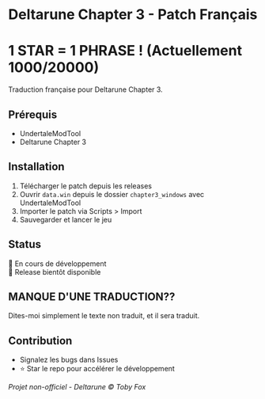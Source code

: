 # Deltarune Chapter 3 - Patch Français

# 1 STAR = 1 PHRASE ! (Actuellement 1000/20000)

Traduction française pour Deltarune Chapter 3.

## Prérequis
- UndertaleModTool
- Deltarune Chapter 3

## Installation
1. Télécharger le patch depuis les releases
2. Ouvrir `data.win` depuis le dossier `chapter3_windows` avec UndertaleModTool
3. Importer le patch via Scripts > Import
4. Sauvegarder et lancer le jeu

## Status
🔧 En cours de développement  
📅 Release bientôt disponible

## MANQUE D'UNE TRADUCTION??

Dites-moi simplement le texte non traduit, et il sera traduit.

## Contribution
- Signalez les bugs dans Issues
- ⭐ Star le repo pour accélérer le développement

*Projet non-officiel - Deltarune © Toby Fox*
